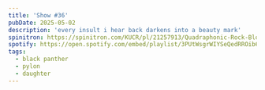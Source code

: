 ```yaml
---
title: 'Show #36'
pubDate: 2025-05-02
description: 'every insult i hear back darkens into a beauty mark'
spinitron: https://spinitron.com/KUCR/pl/21257913/Quadraphonic-Rock-Block
spotify: https://open.spotify.com/embed/playlist/3PUtWsgrWIYSeQedRROib6
tags:
  - black panther
  - pylon
  - daughter
---
```

